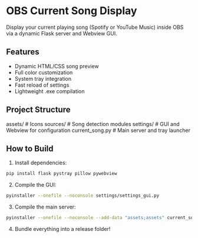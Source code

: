 # OBS Current Song Display

Display your current playing song (Spotify or YouTube Music) inside OBS via a dynamic Flask server and Webview GUI.

## Features
- Dynamic HTML/CSS song preview
- Full color customization
- System tray integration
- Fast reload of settings
- Lightweight .exe compilation

## Project Structure

assets/ # Icons sources/ # Song detection modules settings/ # GUI and Webview for configuration current_song.py # Main server and tray launcher


## How to Build
1. Install dependencies:
```bash
pip install flask pystray pillow pywebview
```
2. Compile the GUI:
```bash
pyinstaller --onefile --noconsole settings/settings_gui.py
```
3. Compile the main server:
```bash
pyinstaller --onefile --noconsole --add-data "assets;assets" current_song.py
```
4. Bundle everything into a release folder!